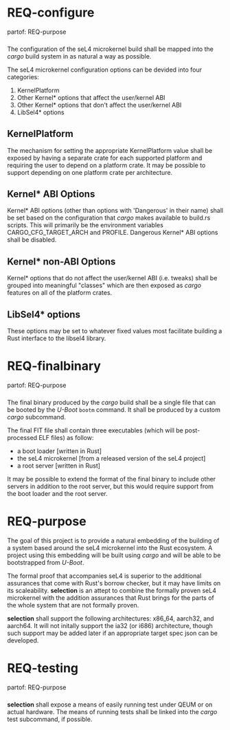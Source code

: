 # REQ-configure
partof: REQ-purpose
###
The configuration of the seL4 microkernel build shall be mapped into the *cargo*
build system in as natural a way as possible.

The seL4 microkernel configuration options can be devided into four categories:

1. KernelPlatform
2. Other Kernel\* options that affect the user/kernel ABI
3. Other Kernel\* options that don't affect the user/kernel ABI
4. LibSel4\* options

## KernelPlatform
The mechanism for setting the appropriate KernelPlatform value shall be exposed 
by having a separate crate for each supported platform and requiring the user to
depend on a platform crate. It may be possible to support depending on one platform
crate per architecture.

## Kernel\* ABI Options
Kernel\* ABI options (other than options with 'Dangerous' in their name) shall be set
based on the configuration that *cargo* makes available to build.rs scripts. This will
primarily be the environment variables CARGO_CFG_TARGET_ARCH and PROFILE. Dangerous 
Kernel\* ABI options shall be disabled.

## Kernel\* non-ABI Options
Kernel\* options that do not affect the user/kernel ABI (i.e. tweaks) shall be
grouped into meaningful "classes" which are then exposed as *cargo* features on
all of the platform crates.

## LibSel4\* options
These options may be set to whatever fixed values most facilitate building a Rust
interface to the libsel4 library.


# REQ-finalbinary
partof: REQ-purpose
###
The final binary produced by the *cargo* build shall be a single file that can be
booted by the *U-Boot* `bootm` command. It shall be produced by a custom *cargo*
subcommand.

The final FIT file shall contain three executables (which will be post-processed
ELF files) as follow:

- a boot loader [written in Rust]
- the seL4 microkernel [from a released version of the seL4 project]
- a root server [written in Rust]

It may be possible to extend the format of the final binary to include other
servers in addition to the root server, but this would require support from the
boot loader and the root server.


# REQ-purpose
The goal of this project is to provide a natural embedding of the building
of a system based around the seL4 microkernel into the Rust ecosystem. A project
using this embedding will be built using *cargo* and will be able to be bootstrapped
from *U-Boot*.

The formal proof that accompanies seL4 is superior to the additional assurances that
come with Rust's borrow checker, but it may have limits on its scaleability. **selection**
is an attept to combine the formally proven seL4 microkernel with the addition assurances
that Rust brings for the parts of the whole system that are not formally proven.

**selection** shall support the following architectures: x86_64, aarch32, and aarch64.
It will not initally support the ia32 (or i686) architecture, though such support may be
added later if an appropriate target spec json can be developed.


# REQ-testing
partof: REQ-purpose
###
**selection** shall expose a means of easily running test under QEUM or on 
actual hardware. The means of running tests shall be linked into the *cargo*
test subcommand, if possible.